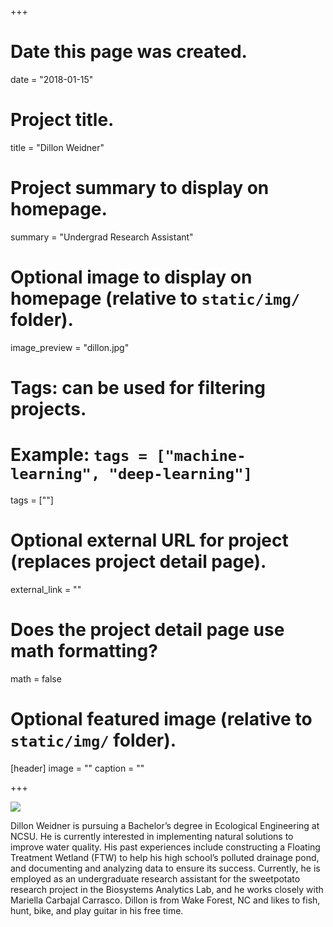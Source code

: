 +++
# Date this page was created.
date = "2018-01-15"

# Project title.
title = "Dillon Weidner"

# Project summary to display on homepage.
summary = "Undergrad Research Assistant"

# Optional image to display on homepage (relative to `static/img/` folder).
image_preview = "dillon.jpg"

# Tags: can be used for filtering projects.
# Example: `tags = ["machine-learning", "deep-learning"]`
tags = [""]

# Optional external URL for project (replaces project detail page).
external_link = ""

# Does the project detail page use math formatting?
math = false

# Optional featured image (relative to `static/img/` folder).
[header]
image = ""
caption = ""

+++

![](/img/dillon.jpg)

Dillon Weidner is pursuing a Bachelor’s degree in Ecological Engineering at NCSU. He is currently interested in implementing natural solutions to improve water quality. His past experiences include constructing a Floating Treatment Wetland (FTW) to help his high school’s polluted drainage pond, and documenting and analyzing data to ensure its success. Currently, he is employed as an undergraduate research assistant for the sweetpotato research project in the Biosystems Analytics Lab, and he works closely with Mariella Carbajal Carrasco. Dillon is from Wake Forest, NC and likes to fish, hunt, bike, and play guitar in his free time. 
